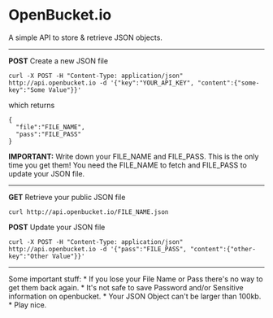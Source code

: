 # OpenBucket.io

A simple API to store & retrieve JSON objects.

---

**POST** Create a new JSON file

```
curl -X POST -H "Content-Type: application/json" http://api.openbucket.io -d '{"key":"YOUR_API_KEY", "content":{"some-key":"Some Value"}}'
```
which returns 

```
{
  "file":"FILE_NAME", 
  "pass":"FILE_PASS"
}
```

**IMPORTANT:** Write down your FILE_NAME and FILE_PASS. This is the only time you get them! You need the FILE_NAME to fetch and FILE_PASS to update your JSON file.

<hr>

**GET** Retrieve your public JSON file

```
curl http://api.openbucket.io/FILE_NAME.json
```

**POST** Update your JSON file

```
curl -X POST -H "Content-Type: application/json" http://api.openbucket.io -d '{"pass":"FILE_PASS", "content":{"other-key":"Other Value"}}'
```

<hR>
Some important stuff:
* If you lose your File Name or Pass there's no way to get them back again.
* It's not safe to save Password and/or Sensitive information on openbucket.
* Your JSON Object can't be larger than 100kb.
* Play nice.

